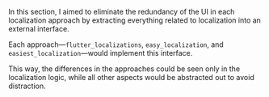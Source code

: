 In this section, I aimed to eliminate the redundancy of the UI in each localization approach by extracting everything related to localization into an external interface.

Each approach—`flutter_localizations`, `easy_localization`, and `easiest_localization`—would implement this interface.

This way, the differences in the approaches could be seen only in the localization logic, while all other aspects would be abstracted out to avoid distraction.